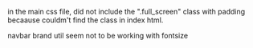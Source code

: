 in the main css file, did not include the ".full_screen" class with padding becaause couldm't find the class in index html.

navbar brand util seem not to be working with fontsize